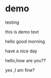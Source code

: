 # demo
testing

this is demo text

hello good morning 

have a nice day

hello,how are you??

yes ,I am fine?
